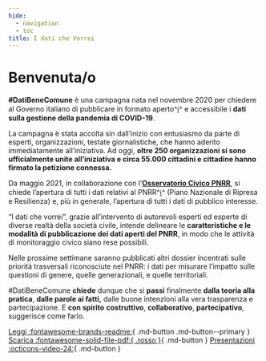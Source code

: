 ```yaml
---
hide:
  - navigation
  - toc
title: I dati che Vorrei
---
```


# Benvenuta/o

**\#DatiBeneComune** è una campagna nata nel novembre 2020 per chiedere al Governo italiano di pubblicare in formato aperto^[ℹ️](dati-che-vorrei/glossario.md#formato-aperto)^ e accessibile i **dati sulla gestione della pandemia di COVID-19**.

La campagna è stata accolta sin dall’inizio con entusiasmo da parte di esperti, organizzazioni, testate giornalistiche, che hanno aderito immediatamente all’iniziativa. Ad oggi, **oltre 250 organizzazioni si sono ufficialmente unite all’iniziativa e circa 55.000 cittadini e cittadine hanno firmato la petizione connessa.**

Da maggio 2021, in collaborazione con l’[**Osservatorio Civico PNRR**](https://www.osservatoriocivicopnrr.it/), si chiede l’apertura di tutti i dati relativi al PNRR^[ℹ️](dati-che-vorrei/glossario.md#pnrr-piano-nazionale-di-ripresa-e-resilienza)^  (Piano Nazionale di Ripresa e Resilienza) e, più in generale, l’apertura di tutti i dati di pubblico interesse.

“I dati che vorrei”, grazie all’intervento di autorevoli esperti ed esperte di diverse realtà della società civile, intende delineare le **caratteristiche e le modalità di pubblicazione dei dati aperti del PNRR**, in modo che le attività di monitoraggio civico siano rese possibili.

Nelle prossime settimane saranno pubblicati altri dossier incentrati sulle priorità trasversali riconosciute nel PNRR: i dati per misurare l’impatto sulle questioni di genere, quelle generazionali, e quelle territoriali.

\#DatiBeneComune **chiede** dunque che si **passi** finalmente **dalla teoria alla pratica**, **dalle parole ai fatti,** dalle buone intenzioni alla vera trasparenza e partecipazione. E **con spirito** **costruttivo**, **collaborativo**, **partecipativo**, suggerisce come farlo.

[Leggi :fontawesome-brands-readme:](dati-che-vorrei){ .md-button .md-button--primary } [Scarica :fontawesome-solid-file-pdf:{ .rosso }](risorse/I%20dati%20che%20vorrei.pdf){ .md-button } [Presentazioni :octicons-video-24:](presentazioni){ .md-button }

